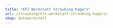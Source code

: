 ```yaml
---
title: "KFZ Werkstatt Straubing Kagers"
url: /straubing/kfz-werkstatt-straubing-kagers/
shop: Autowerkstatt
---
```

